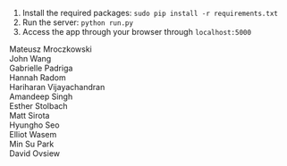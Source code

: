 1. Install the required packages: `sudo pip install -r requirements.txt`  
2. Run the server: `python run.py`
3. Access the app through your browser through `localhost:5000`  

Mateusz Mroczkowski  
John Wang  
Gabrielle Padriga  
Hannah Radom  
Hariharan Vijayachandran  
Amandeep Singh  
Esther Stolbach  
Matt Sirota  
Hyungho Seo  
Elliot Wasem  
Min Su Park  
David Ovsiew  
